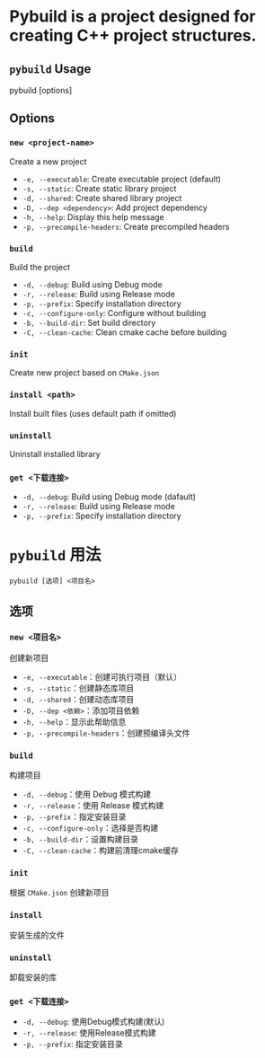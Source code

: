 # Pybuild is a project designed for creating C++ project structures.      

## `pybuild` Usage
pybuild [options] <project-name>

## Options

### `new <project-name>`
Create a new project

- `-e, --executable`: Create executable project (default)
- `-s, --static`: Create static library project
- `-d, --shared`: Create shared library project
- `-D, --dep <dependency>`: Add project dependency
- `-h, --help`: Display this help message
- `-p, --precompile-headers`: Create precompiled headers

### `build`
Build the project

- `-d, --debug`: Build using Debug mode
- `-r, --release`: Build using Release mode
- `-p, --prefix`: Specify installation directory
- `-c, --configure-only`: Configure without building
- `-b, --build-dir`: Set build directory
- `-C, --clean-cache`: Clean cmake cache before building         

### `init`
Create new project based on `CMake.json`

### `install <path>`
Install built files (uses default path if omitted)

### `uninstall`
Uninstall installed library

### `get <下载连接>`
- `-d, --debug`: Build using Debug mode (dafault)
- `-r, --release`: Build using Release mode
- `-p, --prefix`: Specify installation directory

# `pybuild` 用法

```
pybuild [选项] <项目名>
```

## 选项

### `new <项目名>`
创建新项目

- `-e, --executable`：创建可执行项目（默认）
- `-s, --static`：创建静态库项目
- `-d, --shared`：创建动态库项目
- `-D, --dep <依赖>`：添加项目依赖
- `-h, --help`：显示此帮助信息
- `-p, --precompile-headers`：创建预编译头文件


### `build`
构建项目

- `-d, --debug`：使用 Debug 模式构建
- `-r, --release`：使用 Release 模式构建
- `-p, --prefix`：指定安装目录
- `-c, --configure-only`：选择是否构建
- `-b, --build-dir`：设置构建目录
- `-C, --clean-cache`：构建前清理cmake缓存


### `init`
根据 `CMake.json` 创建新项目


### `install`
安装生成的文件


### `uninstall`
卸载安装的库


### `get <下载连接>`
- `-d, --debug`: 使用Debug模式构建(默认)
- `-r, --release`: 使用Release模式构建
- `-p, --prefix`: 指定安装目录